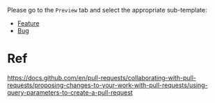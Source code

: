 Please go to the `Preview` tab and select the appropriate sub-template:

- [Feature](?expand=1&template=feature.md)
- [Bug](?expand=1&template=bug.md)

# Ref

https://docs.github.com/en/pull-requests/collaborating-with-pull-requests/proposing-changes-to-your-work-with-pull-requests/using-query-parameters-to-create-a-pull-request
